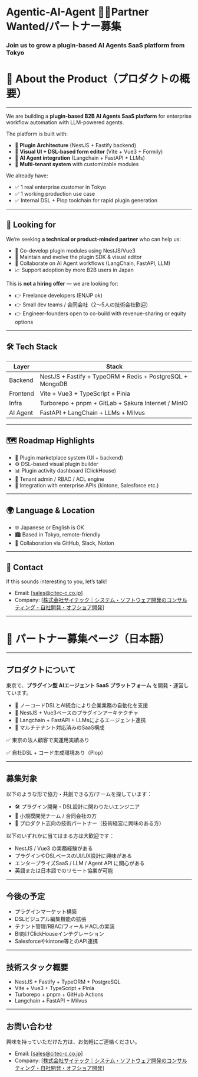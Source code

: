 # Agentic-AI-Agent 🤝🗾Partner Wanted/パートナー募集

### Join us to grow a plugin-based AI Agents SaaS platform from Tokyo

# 🧭 About the Product（プロダクトの概要）

---

We are building a **plugin-based B2B AI Agents SaaS platform** for enterprise workflow automation with LLM-powered agents.

The platform is built with:

- 🧩 **Plugin Architecture** (NestJS + Fastify backend)
- 🎨 **Visual UI + DSL-based form editor** (Vite + Vue3 + Formily)
- 🧠 **AI Agent integration** (Langchain + FastAPI + LLMs)
- 🏢 **Multi-tenant system** with customizable modules

We already have:

- ✅ 1 real enterprise customer in Tokyo
- ✅ 1 working production use case
- ✅ Internal DSL + Plop toolchain for rapid plugin generation

---

## 👥 Looking for

We’re seeking **a technical or product-minded partner** who can help us:

- 🚀 Co-develop plugin modules using NestJS/Vue3
- 🔌 Maintain and evolve the plugin SDK & visual editor
- 🧠 Collaborate on AI Agent workflows (LangChain, FastAPI, LLM)
- 📈 Support adoption by more B2B users in Japan

This is **not a hiring offer** — we are looking for:

- 👉 Freelance developers (EN/JP ok)
- 👉 Small dev teams / 合同会社（2〜5人の技術会社歓迎）
- 👉 Engineer-founders open to co-build with revenue-sharing or equity options

---

## 🛠️ Tech Stack

| Layer | Stack |
| --- | --- |
| Backend | NestJS + Fastify + TypeORM + Redis + PostgreSQL + MongoDB |
| Frontend | Vite + Vue3 + TypeScript + Pinia |
| Infra | Turborepo + pnpm + GitLab + Sakura Internet / MinIO |
| AI Agent | FastAPI + LangChain + LLMs + Milvus |

---

## 🗺️ Roadmap Highlights

- 🧩 Plugin marketplace system (UI + backend)
- ⚙️ DSL-based visual plugin builder
- 📊 Plugin activity dashboard (ClickHouse)
- 🔄 Tenant admin / RBAC / ACL engine
- 🤝 Integration with enterprise APIs  (kintone, Salesforce etc.)

---

## 🌍 Language & Location

- 🌐 Japanese or English is OK
- 🏙️ Based in Tokyo, remote-friendly
- 💬 Collaboration via GitHub, Slack, Notion

---

## 📩 Contact

If this sounds interesting to you, let’s talk!

- Email: [sales@citec-c.co.jp]
- Company: [[株式会社サイテック｜システム・ソフトウェア開発のコンサルティング・自社開発・オフショア開発](https://www.citec-c.co.jp/)]

---

# 🗾 パートナー募集ページ（日本語）

---

## プロダクトについて

東京で、**プラグイン型 AIエージェント SaaS プラットフォーム** を開発・運営しています。

- 🎯 ノーコードDSLとAI統合により企業業務の自動化を支援
- 🧩 NestJS + Vue3ベースのプラグインアーキテクチャ
- 🧠 Langchain + FastAPI + LLMsによるエージェント連携
- 🏢 マルチテナント対応済みのSaaS構成

✅ 東京の法人顧客で実運用実績あり

✅ 自社DSL + コード生成環境あり（Plop）

---

## 募集対象

以下のような形で協力・共創できる方/チームを探しています：

- 🛠️ プラグイン開発・DSL設計に関わりたいエンジニア
- 👥 小規模開発チーム / 合同会社の方
- 🤝 プロダクト志向の技術パートナー（技術経営に興味のある方）

以下のいずれかに当てはまる方は大歓迎です：

- NestJS / Vue3 の実務経験がある
- プラグインやDSLベースのUI/UX設計に興味がある
- エンタープライズSaaS / LLM / Agent API に関心がある
- 英語または日本語でのリモート協業が可能

---

## 今後の予定

- プラグインマーケット構築
- DSLビジュアル編集機能の拡張
- テナント管理/RBAC/フィールドACLの実装
- BI向けClickHouseインテグレーション
- Salesforceやkintone等とのAPI連携

---

## 技術スタック概要

- NestJS + Fastify + TypeORM + PostgreSQL
- Vite + Vue3 + TypeScript + Pinia
- Turborepo + pnpm + GitHub Actions
- Langchain + FastAPI + Milvus

---

## お問い合わせ

興味を持っていただけた方は、お気軽にご連絡ください。

- Email: [sales@citec-c.co.jp]
- Company: [[株式会社サイテック｜システム・ソフトウェア開発のコンサルティング・自社開発・オフショア開発](https://www.citec-c.co.jp/)]

